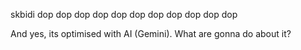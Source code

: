skbidi dop dop dop dop dop dop dop dop dop dop dop

And yes, its optimised with AI (Gemini).
What are gonna do about it?
